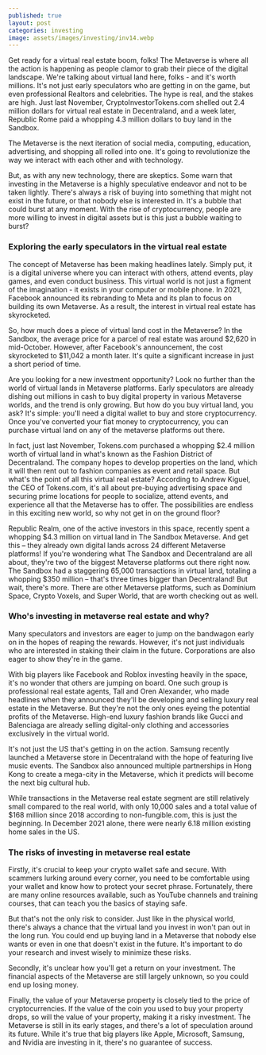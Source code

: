 ```yaml
---
published: true
layout: post
categories: investing
image: assets/images/investing/inv14.webp
---
```


Get ready for a virtual real estate boom, folks! The Metaverse is where all the action is happening as people clamor to grab their piece of the digital landscape. We're talking about virtual land here, folks - and it's worth millions. It's not just early speculators who are getting in on the game, but even professional Realtors and celebrities. The hype is real, and the stakes are high. Just last November, CryptoInvestorTokens.com shelled out 2.4 million dollars for virtual real estate in Decentraland, and a week later, Republic Rome paid a whopping 4.3 million dollars to buy land in the Sandbox. 

The Metaverse is the next iteration of social media, computing, education, advertising, and shopping all rolled into one. It's going to revolutionize the way we interact with each other and with technology.

But, as with any new technology, there are skeptics. Some warn that investing in the Metaverse is a highly speculative endeavor and not to be taken lightly. There's always a risk of buying into something that might not exist in the future, or that nobody else is interested in. It's a bubble that could burst at any moment.
With the rise of cryptocurrency, people are more willing to invest in digital assets but is this just a bubble waiting to burst?

### Exploring the early speculators in the virtual real estate
The concept of Metaverse has been making headlines lately. Simply put, it is a digital universe where you can interact with others, attend events, play games, and even conduct business. This virtual world is not just a figment of the imagination - it exists in your computer or mobile phone. In 2021, Facebook announced its rebranding to Meta and its plan to focus on building its own Metaverse. As a result, the interest in virtual real estate has skyrocketed.

So, how much does a piece of virtual land cost in the Metaverse? In the Sandbox, the average price for a parcel of real estate was around $2,620 in mid-October. However, after Facebook's announcement, the cost skyrocketed to $11,042 a month later. It's quite a significant increase in just a short period of time.

Are you looking for a new investment opportunity? Look no further than the world of virtual lands in Metaverse platforms. Early speculators are already dishing out millions in cash to buy digital property in various Metaverse worlds, and the trend is only growing. But how do you buy virtual land, you ask? It's simple: you'll need a digital wallet to buy and store cryptocurrency. Once you've converted your fiat money to cryptocurrency, you can purchase virtual land on any of the metaverse platforms out there.

In fact, just last November, Tokens.com purchased a whopping $2.4 million worth of virtual land in what's known as the Fashion District of Decentraland. The company hopes to develop properties on the land, which it will then rent out to fashion companies as event and retail space. But what's the point of all this virtual real estate? According to Andrew Kiguel, the CEO of Tokens.com, it's all about pre-buying advertising space and securing prime locations for people to socialize, attend events, and experience all that the Metaverse has to offer. The possibilities are endless in this exciting new world, so why not get in on the ground floor?

Republic Realm, one of the active investors in this space, recently spent a whopping $4.3 million on virtual land in The Sandbox Metaverse. And get this – they already own digital lands across 24 different Metaverse platforms!
If you're wondering what The Sandbox and Decentraland are all about, they're two of the biggest Metaverse platforms out there right now. The Sandbox had a staggering 65,000 transactions in virtual land, totaling a whopping $350 million – that's three times bigger than Decentraland! But wait, there's more. There are other Metaverse platforms, such as Dominium Space, Crypto Voxels, and Super World, that are worth checking out as well.

### Who's investing in metaverse real estate and why?
Many speculators and investors are eager to jump on the bandwagon early on in the hopes of reaping the rewards. However, it's not just individuals who are interested in staking their claim in the future. Corporations are also eager to show they're in the game.

With big players like Facebook and Roblox investing heavily in the space, it's no wonder that others are jumping on board. One such group is professional real estate agents, Tall and Oren Alexander, who made headlines when they announced they'll be developing and selling luxury real estate in the Metaverse. But they're not the only ones eyeing the potential profits of the Metaverse. High-end luxury fashion brands like Gucci and Balenciaga are already selling digital-only clothing and accessories exclusively in the virtual world.

It's not just the US that's getting in on the action. Samsung recently launched a Metaverse store in Decentraland with the hope of featuring live music events. The Sandbox also announced multiple partnerships in Hong Kong to create a mega-city in the Metaverse, which it predicts will become the next big cultural hub.

While transactions in the Metaverse real estate segment are still relatively small compared to the real world, with only 10,000 sales and a total value of $168 million since 2018 according to non-fungible.com, this is just the beginning. In December 2021 alone, there were nearly 6.18 million existing home sales in the US.


### The risks of investing in metaverse real estate
Firstly, it's crucial to keep your crypto wallet safe and secure. With scammers lurking around every corner, you need to be comfortable using your wallet and know how to protect your secret phrase. Fortunately, there are many online resources available, such as YouTube channels and training courses, that can teach you the basics of staying safe.

But that's not the only risk to consider. Just like in the physical world, there's always a chance that the virtual land you invest in won't pan out in the long run. You could end up buying land in a Metaverse that nobody else wants or even in one that doesn't exist in the future. It's important to do your research and invest wisely to minimize these risks.

Secondly, it's unclear how you'll get a return on your investment. The financial aspects of the Metaverse are still largely unknown, so you could end up losing money.

Finally, the value of your Metaverse property is closely tied to the price of cryptocurrencies. If the value of the coin you used to buy your property drops, so will the value of your property, making it a risky investment.
The Metaverse is still in its early stages, and there's a lot of speculation around its future. While it's true that big players like Apple, Microsoft, Samsung, and Nvidia are investing in it, there's no guarantee of success.
